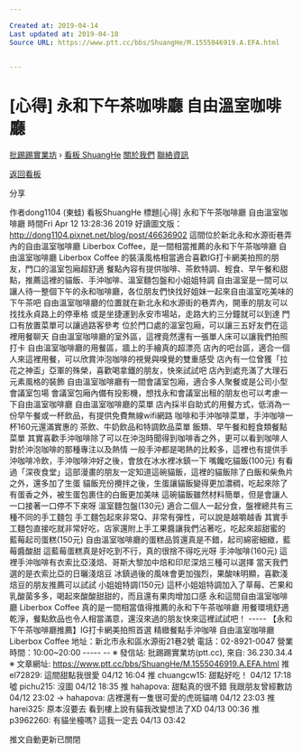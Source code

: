 ```yaml
---

Created at: 2019-04-14
Last updated at: 2019-04-18
Source URL: https://www.ptt.cc/bbs/ShuangHe/M.1555046919.A.EFA.html


---
```


# [心得] 永和下午茶咖啡廳 自由溫室咖啡廳


[批踢踢實業坊](https://www.ptt.cc/bbs/) › [看板 ShuangHe](https://www.ptt.cc/bbs/ShuangHe/index.html) [關於我們](https://www.ptt.cc/about.html) [聯絡資訊](https://www.ptt.cc/contact.html)

[返回看板](https://www.ptt.cc/bbs/ShuangHe/index.html)

分享

作者dong1104 (東蛙)
看板ShuangHe
標題\[心得\] 永和下午茶咖啡廳 自由溫室咖啡廳
時間Fri Apr 12 13:28:36 2019
好讀圖文版：<http://dong1104.pixnet.net/blog/post/46636902> 這間位於新北永和水源街巷弄內的自由溫室咖啡廳 Liberbox Coffee，是一間相當推薦的永和下午茶咖啡廳 自由溫室咖啡廳 Liberbox Coffee 的裝潢風格相當適合喜歡IG打卡網美拍照的朋友，門口的溫室包廂超舒適 餐點內容有提供咖啡、茶飲特調、輕食、早午餐和甜點，推薦這裡的貓飯、手沖咖啡、溫室麵包盤和小姐姐特調 自由溫室是一間可以讓人待一整個下午的永和咖啡廳，各位朋友們快找好姐妹一起來自由溫室吃美味的下午茶吧 自由溫室咖啡廳的位置就在新北永和水源街的巷弄內，開車的朋友可以找找永貞路上的停車格 或是坐捷運到永安市場站，走路大約三分鐘就可以到達 門口有放置菜單可以讓過路客參考 位於門口處的溫室包廂，可以讓三五好友們在這裡用餐聊天 自由溫室咖啡廳的室外區，這裡竟然還有一張單人床可以讓我們拍照打卡 自由溫室咖啡廳的用餐區，牆上的手繪真的超漂亮 店內的吧台區，適合一個人來這裡用餐，可以欣賞沖泡咖啡的視覺與嗅覺的雙重感受 店內有一位曾獲「拉花之神盃」亞軍的殊榮，喜歡喝拿鐵的朋友，快來試試吧 店內到處充滿了大理石元素風格的裝飾 自由溫室咖啡廳有一間會議室包廂，適合多人聚餐或是公司小型會議室包場 會議室包廂內備有投影機，想找永和會議室出租的朋友也可以考慮一下自由溫室咖啡廳 自由溫室咖啡廳的菜單 店內採半自助式的用餐方式，低消為一份早午餐或一杯飲品，有提供免費無線wifi網路 咖啡和手沖咖啡菜單，手沖咖啡一杯160元還滿實惠的 茶飲、牛奶飲品和特調飲品菜單 飯類、早午餐和輕食類餐點菜單 其實喜歡手沖咖啡除了可以在沖泡時聞得到咖啡香之外，更可以看到咖啡人對於沖泡咖啡的那種專注以及熱情 一般手沖都是喝熱的比較多，這裡也有提供手沖咖啡冷飲，手沖咖啡沖好之後，會放在冰水裡冰鎮一下 嘴饞吃貓飯(100元) 有看過「深夜食堂」這部漫畫的朋友一定知道這碗貓飯，這裡的貓飯除了白飯和柴魚片之外，還多加了生蛋 貓飯充份攪拌之後，生蛋讓貓飯變得更加濃稠，吃起來除了有蛋香之外，被生蛋包裹住的白飯更加美味 這碗貓飯雖然材料簡單，但是會讓人一口接著一口停不下來呀 溫室麵包盤(130元) 適合二個人一起分食，盤裡總共有三種不同的手工麵包 手工麵包起來非常Q、非常有彈性，可以說是越嚼越香 其實手工麵包直接吃就非常好吃，店家還附上手工果醬讓我們沾著吃，吃起來超甜蜜的 藍莓起司蛋糕(150元) 自由溫室咖啡廳的蛋糕品質還真是不錯，起司綿密細緻，藍莓醬酸甜 這藍莓蛋糕真是好吃到不行，真的很捨不得吃光呀 手沖咖啡(160元) 這裡手沖咖啡有衣索比亞淺焙、哥斯大黎加中焙和印尼深焙三種可以選擇 當天我們選的是衣索比亞的日曬淺焙豆 冰鎮過後的風味會更加強烈，果酸味明顯，喜歡淺焙豆的朋友推薦可以試試 小姐姐特調(150元) 這杯小姐姐特調加入了草莓、芒果和乳酸菌多多，喝起來酸酸甜甜的，而且還有果肉增加口感 永和這間自由溫室咖啡廳 Liberbox Coffee 真的是一間相當值得推薦的永和下午茶咖啡廳 用餐環境舒適乾淨，餐點飲品也令人相當滿意，還沒來過的朋友快來這裡試試吧！ ----- 【永和下午茶咖啡廳推薦】IG打卡網美拍照首選 精緻餐點手沖咖啡 自由溫室咖啡廳 Liberbox Coffee 地址：新北市永和區水源街21巷2號 電話：02-8921-0047 營業時間：10:00~20:00 ----- -- ※ 發信站: 批踢踢實業坊(ptt.cc), 來自: 36.230.34.4 ※ 文章網址: <https://www.ptt.cc/bbs/ShuangHe/M.1555046919.A.EFA.html>
推 el72829: 這間甜點我很愛 04/12 16:04
推 chuangcw15: 甜點好吃！ 04/12 17:18
噓 pichu215: 沒圖 04/12 18:35
推 hahapova: 甜點真的很不錯 我跟朋友曾經數訪 04/12 23:02
→ hahapova: 店裡還有一隻很可愛的虎斑貓唷 04/12 23:03
推 harei325: 原本沒要去 看到樓上說有貓我改變想法了XD 04/13 00:36
推 p3962260: 有貓坐檯嗎? 這我一定去 04/13 03:42

推文自動更新已關閉

